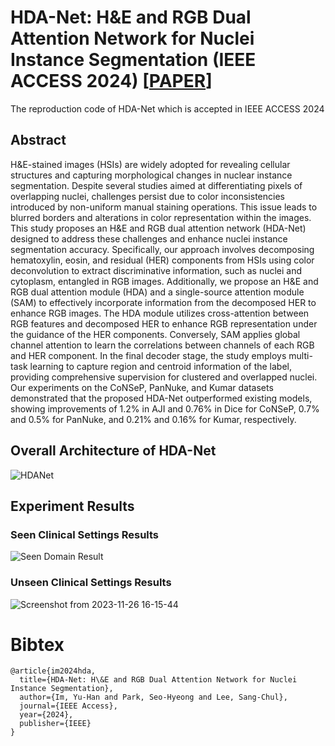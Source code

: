 # HDA-Net: H&E and RGB Dual Attention Network for Nuclei Instance Segmentation (IEEE ACCESS 2024) [[PAPER](https://ieeexplore.ieee.org/document/10504830)]

The reproduction code of HDA-Net which is accepted in IEEE ACCESS 2024

## Abstract

H&E-stained images (HSIs) are widely adopted for revealing cellular structures and capturing morphological changes in nuclear instance segmentation. Despite several studies aimed at differentiating pixels of overlapping nuclei, challenges persist due to color inconsistencies introduced by non-uniform manual staining operations. This issue leads to blurred borders and alterations in color representation within the images. This study proposes an H&E and RGB dual attention network (HDA-Net) designed to address these challenges and enhance nuclei instance segmentation accuracy. Specifically, our approach involves decomposing hematoxylin, eosin, and residual (HER) components from HSIs using color deconvolution to extract discriminative information, such as nuclei and cytoplasm, entangled in RGB images. Additionally, we propose an H&E and RGB dual attention module (HDA) and a single-source attention module (SAM) to effectively incorporate information from the decomposed HER to enhance RGB images. The HDA module utilizes cross-attention between RGB features and decomposed HER to enhance RGB representation under the guidance of the HER components. Conversely, SAM applies global channel attention to learn the correlations between channels of each RGB and HER component. In the final decoder stage, the study employs multi-task learning to capture region and centroid information of the label, providing comprehensive supervision for clustered and overlapped nuclei. Our experiments on the CoNSeP, PanNuke, and Kumar datasets demonstrated that the proposed HDA-Net outperformed existing models, showing improvements of 1.2% in AJI and 0.76% in Dice for CoNSeP, 0.7% and 0.5% for PanNuke, and 0.21% and 0.16% for Kumar, respectively.

## Overall Architecture of HDA-Net
![HDANet](https://github.com/user-attachments/assets/24690788-e15f-49a8-bb66-d73eae778091)

## Experiment Results

### Seen Clinical Settings Results
![Seen Domain Result](https://github.com/user-attachments/assets/da25243f-c3c5-43a4-ba35-3b9ad2b28615)

### Unseen Clinical Settings Results
![Screenshot from 2023-11-26 16-15-44](https://github.com/BlindReview922/MADGNet/assets/142275582/cef29e7d-5c41-4c82-9f9a-45c45de46cb9)

# Bibtex

```
@article{im2024hda,
  title={HDA-Net: H\&E and RGB Dual Attention Network for Nuclei Instance Segmentation},
  author={Im, Yu-Han and Park, Seo-Hyeong and Lee, Sang-Chul},
  journal={IEEE Access},
  year={2024},
  publisher={IEEE}
}
```
